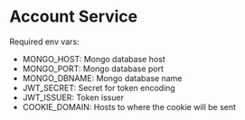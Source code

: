 # Account Service

Required env vars:
* MONGO_HOST: Mongo database host
* MONGO_PORT: Mongo database port
* MONGO_DBNAME: Mongo database name
* JWT_SECRET: Secret for token encoding
* JWT_ISSUER: Token issuer
* COOKIE_DOMAIN: Hosts to where the cookie will be sent
